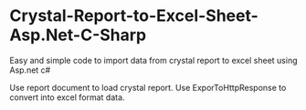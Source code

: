 # Crystal-Report-to-Excel-Sheet-Asp.Net-C-Sharp
Easy and simple code to import data from crystal report to excel sheet using Asp.net c#

Use report document to load crystal report.
Use ExporToHttpResponse to convert into excel format data.
